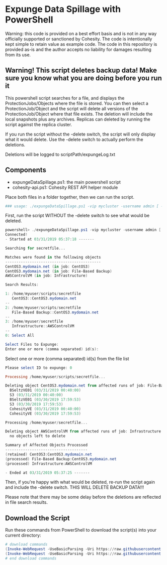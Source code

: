 # Expunge Data Spillage with PowerShell

Warning: this code is provided on a best effort basis and is not in any way officially supported or sanctioned by Cohesity. The code is intentionally kept simple to retain value as example code. The code in this repository is provided as-is and the author accepts no liability for damages resulting from its use.

## Warning! This script deletes backup data! Make sure you know what you are doing before you run it

This powershell script searches for a file, and displays the ProtectionJobs/Objects where the file is stored. You can then select a ProtectionJob/Object and the script will delete all versions of the ProtectionJob/Object where that file exists. The deletion will include the local snapshots plus any archives. Replicas can deleted by running the script against the replica cluster.

If you run the script without the -delete switch, the script will only display what it would delete. Use the -delete switch to actually perform the deletions.

Deletions will be logged to scriptPath/expungeLog.txt

## Components

* expungeDataSpillage.ps1: the main powershell script
* cohesity-api.ps1: Cohesity REST API helper module

Place both files in a folder together, then we can run the script.

```powershell
### usage: ./expungeDataSpillage.ps1 -vip mycluster -username admin [ -domain local ] -search 'partial/filepath' [ -delete ]
```

First, run the script WITHOUT the -delete switch to see what would be deleted.

```powershell
powershell> ./expungeDataSpillage.ps1 -vip mycluster -username admin [ -domain mydomain ] -search 'secretfile'
Connected!
- Started at 03/31/2019 05:37:18 -------

Searching for secretfile...

Matches were found in the following objects
-------------------------------------------
CentOS3.mydomain.net (in job: CentOS3)
CentOS3.mydomain.net (in job: File-Based Backup)
AWSControlVM (in job: Infrastructure)

Search Results:

1: /home/myuser/scripts/secretfile
   CentOS3::CentOS3.mydomain.net
--
2: /home/myuser/scripts/secretfile
   File-Based Backup::CentOS3.mydomain.net
--
3: /home/myuser/secretfile
   Infrastructure::AWSControlVM
--
0: Select All

Select Files to Expunge:
Enter one or more (comma separated) id(s):
```

Select one or more (comma separated) id(s) from the file list

```powershell
Please select ID to expunge: 0

Processing /home/myuser/scripts/secretfile...

Deleting object CentOS3.mydomain.net from affected runs of job: File-Based Backup
  BSeltzVE01 (03/31/2019 00:40:00)
  S3 (03/31/2019 00:40:00)
  BSeltzVE01 (03/30/2019 17:59:53)
  S3 (03/30/2019 17:59:53)
  CohesityVE (03/31/2019 00:40:00)
  CohesityVE (03/30/2019 17:59:53)

Processing /home/myuser/secretfile...

Deleting object AWSControlVM from affected runs of job: Infrastructure
  no objects left to delete

Summary of Affected Objects Processed
-------------------------------------
(retained) CentOS3:CentOS3.mydomain.net
(processed) File-Based Backup:CentOS3.mydomain.net
(processed) Infrastructure:AWSControlVM

- Ended at 03/31/2019 05:37:25 -------
```

Then, if you're happy with what would be deleted, re-run the script again and include the -delete switch. THIS WILL DELETE BACKUP DATA!!!

Please note that there may be some delay before the deletions are reflected in file search results.

## Download the Script

Run these commands from PowerShell to download the script(s) into your current directory:

```powershell
# download commands
(Invoke-WebRequest -UseBasicParsing -Uri https://raw.githubusercontent.com/bseltz-cohesity/scripts/master/powershell/expungeDataSpillage/expungeDataSpillage.ps1).content | Out-File expungeDataSpillage.ps1; (Get-Content expungeDataSpillage.ps1) | Set-Content expungeDataSpillage.ps1
(Invoke-WebRequest -UseBasicParsing -Uri https://raw.githubusercontent.com/bseltz-cohesity/scripts/master/powershell/cohesity-api/cohesity-api.ps1).content | Out-File cohesity-api.ps1; (Get-Content cohesity-api.ps1) | Set-Content cohesity-api.ps1
# end download commands
```
